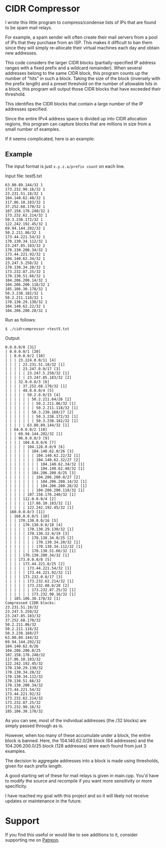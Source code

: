 CIDR Compressor
===============

I wrote this little program to compress/condense lists of IPs that are found to be spam mail relays.

For example, a spam sender will often create their mail servers from a pool of IPs that they purchase
  from an ISP. This makes it difficult to ban them since they will simply re-allocate their
	virtual machines each day and obtain new addresses.

This code considers the larger CIDR blocks (partially-specified IP address ranges with a fixed prefix
  and a wildcard remainder).
When several addresses belong to the same CIDR block, this program counts up the number of "hits"
  in such a block.
Taking the size of the block (inversely with the prefix length) and a preset threshold on the number
  of allowable hits in a block, this program will output those CIDR blocks that have exceeded their
	threshold.

This identifies the CIDR blocks that contain a large number of the IP addresses specified.

Since the entire IPv4 address space is divided up into CIDR allocation regions, this program can 
  capture blocks that are millions in size from a small number of examples.

If it seems complicated, here is an example:

Example
-------

The input format is just `x.y.z.a/prefix count` on each line.

Input file: test5.txt
```
63.80.89.144/32 1
173.232.90.16/32 1
23.231.51.18/32 1
104.140.62.48/32 1
117.86.10.183/32 1
37.252.68.170/32 1
107.158.176.240/32 1
173.232.62.214/32 1
50.3.238.172/32 1
122.242.192.45/32 1
69.94.144.202/32 1
50.2.211.86/32 1
173.44.221.54/32 1
170.130.34.112/32 1
23.247.85.183/32 2
170.130.200.34/32 1
173.44.221.92/32 1
104.140.62.34/32 1
23.247.5.250/32 1
170.130.34.20/32 1
173.232.87.25/32 1
170.130.51.66/32 1
104.206.200.14/32 1
104.206.200.118/32 1
185.106.30.178/32 1
50.3.238.182/32 1
50.2.211.118/32 1
170.130.29.130/32 1
104.140.62.22/32 1
104.206.200.28/32 1
```

Run as follows:
```
$ ./cidrcompressor <test5.txt
```

Output:
```
0.0.0.0/0 [31]
| 0.0.0.0/1 [20]
| | 0.0.0.0/2 [10]
| | | 23.224.0.0/11 [4]
| | | | 23.231.51.18/32 [1]
| | | | 23.247.0.0/17 [3]
| | | | | 23.247.5.250/32 [1]
| | | | | 23.247.85.183/32 [2]
| | | 32.0.0.0/3 [6]
| | | | 37.252.68.170/32 [1]
| | | | 48.0.0.0/4 [5]
| | | | | 50.2.0.0/15 [4]
| | | | | | 50.2.211.64/26 [2]
| | | | | | | 50.2.211.86/32 [1]
| | | | | | | 50.2.211.118/32 [1]
| | | | | | 50.3.238.160/27 [2]
| | | | | | | 50.3.238.172/32 [1]
| | | | | | | 50.3.238.182/32 [1]
| | | | | 63.80.89.144/32 [1]
| | 64.0.0.0/2 [10]
| | | 69.94.144.202/32 [1]
| | | 96.0.0.0/3 [9]
| | | | 104.0.0.0/6 [7]
| | | | | 104.128.0.0/9 [6]
| | | | | | 104.140.62.0/26 [3]
| | | | | | | 104.140.62.22/32 [1]
| | | | | | | 104.140.62.32/27 [2]
| | | | | | | | 104.140.62.34/32 [1]
| | | | | | | | 104.140.62.48/32 [1]
| | | | | | 104.206.200.0/25 [3]
| | | | | | | 104.206.200.0/27 [2]
| | | | | | | | 104.206.200.14/32 [1]
| | | | | | | | 104.206.200.28/32 [1]
| | | | | | | 104.206.200.118/32 [1]
| | | | | 107.158.176.240/32 [1]
| | | | 112.0.0.0/4 [2]
| | | | | 117.86.10.183/32 [1]
| | | | | 122.242.192.45/32 [1]
| 160.0.0.0/3 [11]
| | 168.0.0.0/5 [10]
| | | 170.130.0.0/16 [5]
| | | | 170.130.0.0/18 [4]
| | | | | 170.130.29.130/32 [1]
| | | | | 170.130.32.0/19 [3]
| | | | | | 170.130.34.0/25 [2]
| | | | | | | 170.130.34.20/32 [1]
| | | | | | | 170.130.34.112/32 [1]
| | | | | | 170.130.51.66/32 [1]
| | | | 170.130.200.34/32 [1]
| | | 173.0.0.0/8 [5]
| | | | 173.44.221.0/25 [2]
| | | | | 173.44.221.54/32 [1]
| | | | | 173.44.221.92/32 [1]
| | | | 173.232.0.0/17 [3]
| | | | | 173.232.62.214/32 [1]
| | | | | 173.232.80.0/20 [2]
| | | | | | 173.232.87.25/32 [1]
| | | | | | 173.232.90.16/32 [1]
| | 185.106.30.178/32 [1]
Compressed CIDR blocks:
23.231.51.18/32
23.247.5.250/32
23.247.85.183/32
37.252.68.170/32
50.2.211.86/32
50.2.211.118/32
50.3.238.160/27
63.80.89.144/32
69.94.144.202/32
104.140.62.0/26
104.206.200.0/25
107.158.176.240/32
117.86.10.183/32
122.242.192.45/32
170.130.29.130/32
170.130.34.20/32
170.130.34.112/32
170.130.51.66/32
170.130.200.34/32
173.44.221.54/32
173.44.221.92/32
173.232.62.214/32
173.232.87.25/32
173.232.90.16/32
185.106.30.178/32
```

As you can see, most of the individual addresses (the /32 blocks) are simply passed through as is.

However, when too many of these accumulate under a block, the entire block is banned.
Here, the 104.140.62.0/26 block (64 addresses) and the 104.206.200.0/25 block (128 addresses) were each found from just 3 examples.

The decision to aggregate addresses into a block is made using thresholds, given for each prefix length.

A good starting set of these for mail relays is given in main.cpp. You'd have to modify the source and recompile if you
  want more sensitivity or more specificity.

I have reached my goal with this project and so it will likely not receive updates or maintenance in the future.

Support
=======

If you find this useful or would like to see additions to it, consider supporting me on [Patreon](https://www.patreon.com/MichaelJoya).
